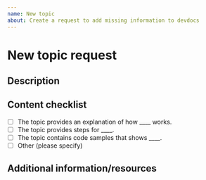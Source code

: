 ```yaml
---
name: New topic
about: Create a request to add missing information to devdocs
---
```


# New topic request

## Description

<!-- (REQUIRED) What topic is missing from devdocs? -->

## Content checklist

<!-- (REQUIRED) List specific information or details to include in this topic -->

<!-- Use the following checklist template as a starting point -->

- [ ] The topic provides an explanation of how ____ works.
- [ ] The topic provides steps for ____.
- [ ] The topic contains code samples that shows ____.
- [ ] Other (please specify)

## Additional information/resources

<!-- (OPTIONAL) Any information you already know or other online resources that cover this topic -->

<!--
Thank you for taking the time to report this issue!
GitHub Issues should only be created for problems/topics related to this project's codebase.

Before submitting this issue, please make sure you are complying with our Code of Conduct:
https://github.com/OpenMage/devdocs/blob/develop/.github/CODE_OF_CONDUCT.md

Issues that do not comply with our Code of Conduct or do not contain enough information may be closed at the maintainers' discretion.

Feel free to remove this section before creating this issue.
-->

